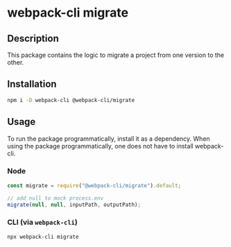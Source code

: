 # webpack-cli migrate

## Description

This package contains the logic to migrate a project from one version to the other.

## Installation

```bash
npm i -D webpack-cli @webpack-cli/migrate
```

## Usage

To run the package programmatically, install it as a dependency. When using the package programmatically, one does not have to install webpack-cli.

### Node
```js
const migrate = require("@webpack-cli/migrate").default;

// add null to mock process.env
migrate(null, null, inputPath, outputPath);
```

### CLI (via `webpack-cli`)
```bash
npx webpack-cli migrate
```